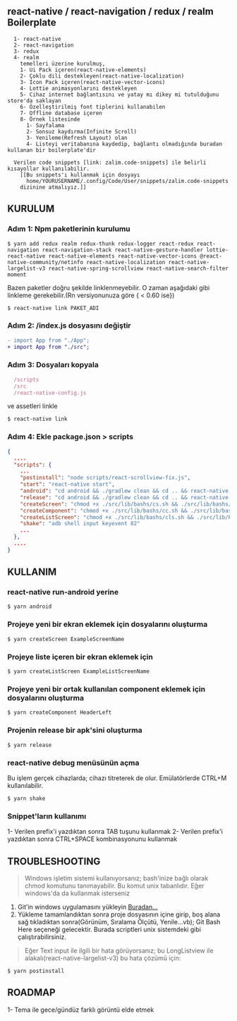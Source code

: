 ## react-native / react-navigation / redux / realm Boilerplate

```
  1- react-native
  2- react-navigation
  3- redux
  4- realm
    temelleri üzerine kurulmuş,
    1- Ui Pack içeren(react-native-elements)
    2- Çoklu dili destekleyen(react-native-localization)
    3- Icon Pack içeren(react-native-vector-icons)
    4- Lottie animasyonlarını destekleyen
    5- Cihaz internet bağlantısını ve yatay mı dikey mi tutulduğunu store'da saklayan
    6- Özelleştirilmiş font tiplerini kullanabilen
    7- Offline database içeren
    8- Örnek listesinde
      1- Sayfalama
      2- Sonsuz kaydırma(Infinite Scroll)
      3- Yenileme(Refresh Layout) olan
      4- Listeyi veritabanına kaydedip, bağlantı olmadığında buradan kullanan bir boilerplate'dir

  Verilen code snippets [link: zalim.code-snippets] ile belirli kısayollar kullanılabilir.
    [[Bu snippets'ı kullanmak için dosyayı
      home/YOURUSERNAME/.config/Code/User/snippets/zalim.code-snippets
    dizinine atmalıyız.]]
```

## KURULUM

### Adım 1: Npm paketlerinin kurulumu

```console
$ yarn add redux realm redux-thunk redux-logger react-redux react-navigation react-navigation-stack react-native-gesture-handler lottie-react-native react-native-elements react-native-vector-icons @react-native-community/netinfo react-native-localization react-native-largelist-v3 react-native-spring-scrollview react-native-search-filter moment
```

Bazen paketler doğru şekilde linklenmeyebilir. O zaman aşağıdaki gibi linkleme gerekebilir.(Rn versiyonunuza göre { < 0.60 ise})

```console
$ react-native link PAKET_ADI
```

### Adım 2: /index.js dosyasını değiştir
```diff
- import App from "./App";
+ import App from "./src";
```

### Adım 3: Dosyaları kopyala

```jsx
  /scripts
  /src
  /react-native-config.js
```

ve assetleri linkle

```console
$ react-native link
```

### Adım 4: Ekle package.json > scripts

```json
{
  ....
  "scripts": {
    ...
    "postinstall": "node scripts/react-scrollview-fix.js",
    "start": "react-native start",
    "android": "cd android && ./gradlew clean && cd .. && react-native run-android",
    "release": "cd android && ./gradlew clean && cd .. && react-native run-android --variant=release",
    "createScreen": "chmod +x ./src/lib/bashs/cs.sh && ./src/lib/bashs/cs.sh",
    "createComponent": "chmod +x ./src/lib/bashs/cc.sh && ./src/lib/bashs/cc.sh",
    "createListScreen": "chmod +x ./src/lib/bashs/cls.sh && ./src/lib/bashs/cls.sh",
    "shake": "adb shell input keyevent 82"
    ...
  },
  ....
}
```

## KULLANIM

### react-native run-android yerine

```console
$ yarn android
```

### Projeye yeni bir ekran eklemek için dosyalarını oluşturma

```console
$ yarn createScreen ExampleScreenName
```

### Projeye liste içeren bir ekran eklemek için

```console
$ yarn createListScreen ExampleListScreenName
```

### Projeye yeni bir ortak kullanılan component eklemek için dosyalarını oluşturma

```console
$ yarn createComponent HeaderLeft
```

### Projenin release bir apk'sini oluşturma

```console
$ yarn release
```

### react-native debug menüsünün açma

Bu işlem gerçek cihazlarda; cihazı titreterek de olur. Emülatörlerde CTRL+M kullanılabilir.

```console
$ yarn shake
```

### Snippet'ların kullanımı

1- Verilen prefix'i yazdıktan sonra TAB tuşunu kullanmak
2- Verilen prefix'i yazdıktan sonra CTRL+SPACE kombinasyonunu kullanmak

## TROUBLESHOOTING
> Windows işletim sistemi kullanıyorsanız; bash'inize bağlı olarak chmod komutunu tanımayabilir. Bu komut unix tabanlıdır. Eğer windows'da da kullanmak isterseniz 
1. Git'in windows uygulamasını yükleyin [Buradan...](https://git-scm.com/downloads)
2. Yükleme tamamlandıktan sonra proje dosyasının içine girip, boş alana sağ tıkladıktan sonra(Görünüm, Sıralama Ölçütü, Yenile...vb); Git Bash Here seçeneği gelecektir. Burada scriptleri unix sistemdeki gibi çalıştırabilirsiniz.

> Eğer Text input ile ilgili bir hata görüyorsanız; bu LongListview ile alakalı(react-native-largelist-v3) bu hata çözümü için:

```console
$ yarn postinstall
```

## ROADMAP

1- Tema ile gece/gündüz farklı görüntü elde etmek
